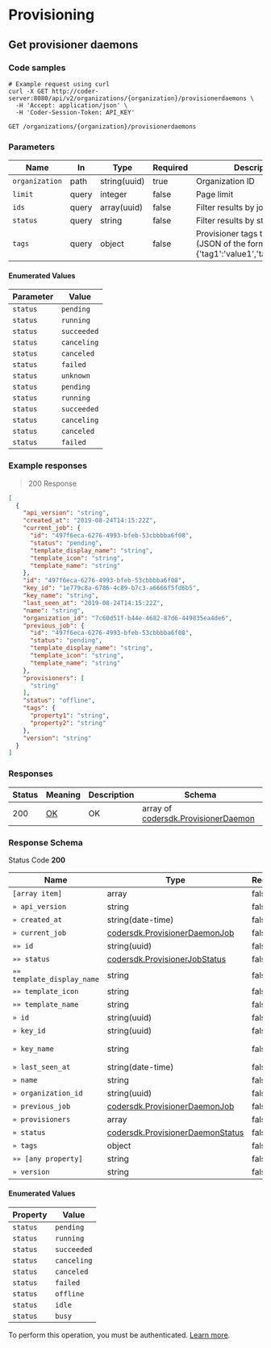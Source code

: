 # Provisioning

## Get provisioner daemons

### Code samples

```shell
# Example request using curl
curl -X GET http://coder-server:8080/api/v2/organizations/{organization}/provisionerdaemons \
  -H 'Accept: application/json' \
  -H 'Coder-Session-Token: API_KEY'
```

`GET /organizations/{organization}/provisionerdaemons`

### Parameters

| Name           | In    | Type         | Required | Description                                                                        |
|----------------|-------|--------------|----------|------------------------------------------------------------------------------------|
| `organization` | path  | string(uuid) | true     | Organization ID                                                                    |
| `limit`        | query | integer      | false    | Page limit                                                                         |
| `ids`          | query | array(uuid)  | false    | Filter results by job IDs                                                          |
| `status`       | query | string       | false    | Filter results by status                                                           |
| `tags`         | query | object       | false    | Provisioner tags to filter by (JSON of the form {'tag1':'value1','tag2':'value2'}) |

#### Enumerated Values

| Parameter | Value       |
|-----------|-------------|
| `status`  | `pending`   |
| `status`  | `running`   |
| `status`  | `succeeded` |
| `status`  | `canceling` |
| `status`  | `canceled`  |
| `status`  | `failed`    |
| `status`  | `unknown`   |
| `status`  | `pending`   |
| `status`  | `running`   |
| `status`  | `succeeded` |
| `status`  | `canceling` |
| `status`  | `canceled`  |
| `status`  | `failed`    |

### Example responses

> 200 Response

```json
[
  {
    "api_version": "string",
    "created_at": "2019-08-24T14:15:22Z",
    "current_job": {
      "id": "497f6eca-6276-4993-bfeb-53cbbbba6f08",
      "status": "pending",
      "template_display_name": "string",
      "template_icon": "string",
      "template_name": "string"
    },
    "id": "497f6eca-6276-4993-bfeb-53cbbbba6f08",
    "key_id": "1e779c8a-6786-4c89-b7c3-a6666f5fd6b5",
    "key_name": "string",
    "last_seen_at": "2019-08-24T14:15:22Z",
    "name": "string",
    "organization_id": "7c60d51f-b44e-4682-87d6-449835ea4de6",
    "previous_job": {
      "id": "497f6eca-6276-4993-bfeb-53cbbbba6f08",
      "status": "pending",
      "template_display_name": "string",
      "template_icon": "string",
      "template_name": "string"
    },
    "provisioners": [
      "string"
    ],
    "status": "offline",
    "tags": {
      "property1": "string",
      "property2": "string"
    },
    "version": "string"
  }
]
```

### Responses

| Status | Meaning                                                 | Description | Schema                                                                      |
|--------|---------------------------------------------------------|-------------|-----------------------------------------------------------------------------|
| 200    | [OK](https://tools.ietf.org/html/rfc7231#section-6.3.1) | OK          | array of [codersdk.ProvisionerDaemon](schemas.md#codersdkprovisionerdaemon) |

<h3 id="get-provisioner-daemons-responseschema">Response Schema</h3>

Status Code **200**

| Name                       | Type                                                                           | Required | Restrictions | Description      |
|----------------------------|--------------------------------------------------------------------------------|----------|--------------|------------------|
| `[array item]`             | array                                                                          | false    |              |                  |
| `» api_version`            | string                                                                         | false    |              |                  |
| `» created_at`             | string(date-time)                                                              | false    |              |                  |
| `» current_job`            | [codersdk.ProvisionerDaemonJob](schemas.md#codersdkprovisionerdaemonjob)       | false    |              |                  |
| `»» id`                    | string(uuid)                                                                   | false    |              |                  |
| `»» status`                | [codersdk.ProvisionerJobStatus](schemas.md#codersdkprovisionerjobstatus)       | false    |              |                  |
| `»» template_display_name` | string                                                                         | false    |              |                  |
| `»» template_icon`         | string                                                                         | false    |              |                  |
| `»» template_name`         | string                                                                         | false    |              |                  |
| `» id`                     | string(uuid)                                                                   | false    |              |                  |
| `» key_id`                 | string(uuid)                                                                   | false    |              |                  |
| `» key_name`               | string                                                                         | false    |              | Optional fields. |
| `» last_seen_at`           | string(date-time)                                                              | false    |              |                  |
| `» name`                   | string                                                                         | false    |              |                  |
| `» organization_id`        | string(uuid)                                                                   | false    |              |                  |
| `» previous_job`           | [codersdk.ProvisionerDaemonJob](schemas.md#codersdkprovisionerdaemonjob)       | false    |              |                  |
| `» provisioners`           | array                                                                          | false    |              |                  |
| `» status`                 | [codersdk.ProvisionerDaemonStatus](schemas.md#codersdkprovisionerdaemonstatus) | false    |              |                  |
| `» tags`                   | object                                                                         | false    |              |                  |
| `»» [any property]`        | string                                                                         | false    |              |                  |
| `» version`                | string                                                                         | false    |              |                  |

#### Enumerated Values

| Property | Value       |
|----------|-------------|
| `status` | `pending`   |
| `status` | `running`   |
| `status` | `succeeded` |
| `status` | `canceling` |
| `status` | `canceled`  |
| `status` | `failed`    |
| `status` | `offline`   |
| `status` | `idle`      |
| `status` | `busy`      |

To perform this operation, you must be authenticated. [Learn more](authentication.md).
